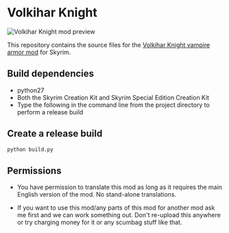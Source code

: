 # Volkihar Knight

![Volkihar Knight mod preview](https://i.imgur.com/FseUuWy.jpg)

This repository contains the source files for the [Volkihar Knight vampire armor mod](https://www.nexusmods.com/skyrimspecialedition/mods/4806/) for Skyrim.

## Build dependencies

- python27
- Both the Skyrim Creation Kit and Skyrim Special Edition Creation Kit
- Type the following in the command line from the project directory to perform a release build

## Create a release build

```bash
python build.py
```

## Permissions

- You have permission to translate this mod as long as it requires the main English version of the mod. No stand-alone translations.

- If you want to use this mod/any parts of this mod for another mod ask me first and we can work something out. Don't re-upload this anywhere or try charging money for it or any scumbag stuff like that.
